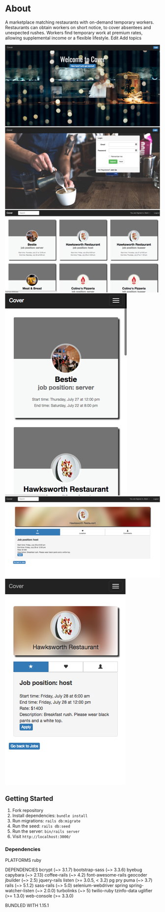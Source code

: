 # About

A marketplace matching restaurants with on-demand temporary workers. Restaurants can obtain workers on short notice, to cover absentees and unexpected rushes. Workers find temporary work at premium rates, allowing supplemental income or a flexible lifestyle. Edit
Add topics

![Home Page](https://github.com/79manuel/Cover/blob/master/public/Home%20Page.png?raw=true)
![Home Page](https://github.com/79manuel/Cover/blob/master/public/Login.png?raw=true)
![Home Page](https://github.com/79manuel/Cover/blob/master/public/Jobs%20posts.png?raw=true)
![Home Page](https://github.com/79manuel/Cover/blob/master/public/Job%20posts-mobile.png?raw=true)
![Home Page](https://github.com/79manuel/Cover/blob/master/public/Job%20info.png?raw=true)
![Home Page](https://github.com/79manuel/Cover/blob/master/public/job%20info-mobile.png?raw=true)




## Getting Started

1. Fork repository  
2. Install dependencies: `bundle install`
3. Run migrations: `rails db:migrate`
4. Run the seed: `rails db:seed`
5. Run the server: `bin/rails server`
6. Visit `http://localhost:3000/`

### Dependencies

PLATFORMS
  ruby

DEPENDENCIES
  bcrypt (~> 3.1.7)
  bootstrap-sass (~> 3.3.6)
  byebug
  capybara (~> 2.13)
  coffee-rails (~> 4.2)
  font-awesome-rails
  geocoder
  jbuilder (~> 2.5)
  jquery-rails
  listen (>= 3.0.5, < 3.2)
  pg
  pry
  puma (~> 3.7)
  rails (~> 5.1.2)
  sass-rails (~> 5.0)
  selenium-webdriver
  spring
  spring-watcher-listen (~> 2.0.0)
  turbolinks (~> 5)
  twilio-ruby
  tzinfo-data
  uglifier (>= 1.3.0)
  web-console (>= 3.3.0)

BUNDLED WITH
   1.15.1


